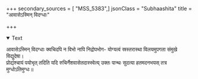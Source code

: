 +++
secondary_sources = [ "MSS_5383",]
jsonClass = "Subhaashita"
title = "आवासेऽस्मिन् विदग्धाः"

+++

<details open><summary>Text</summary>

आवासेऽस्मिन् विदग्धाः क्वचिदपि न विभो नापि निद्रोपभोग- योग्यत्वं स्रस्तरास्था विलयमुपगता संमुखे विद्युदेषा।  
प्रोद्यंश्चायं पयोभृत् तदिति यदि रुचिर्नैशवासेतदास्स्वेत्य् उक्तः पान्थः सुदत्या हतमदनभयस् तत्र मुग्धोऽतिमुग्धः॥
</details>
